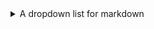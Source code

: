 <details><summary>A dropdown list for markdown</summary>
   1. Hello
   2. World
   
   | Test | table |
   |-|-|
   | Hello | World |

</details>
